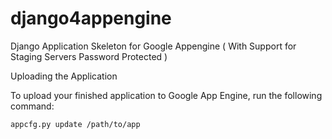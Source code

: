 django4appengine
================

Django Application Skeleton for Google Appengine ( With Support for Staging Servers Password Protected )

Uploading the Application

To upload your finished application to Google App Engine, run the following command:

    appcfg.py update /path/to/app
